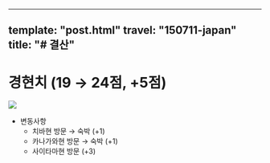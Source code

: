 ------
template: "post.html"
travel: "150711-japan"
title: "# 결산"
---

# 경현치 (19 → 24점, +5점)

![](https://kkni.snack.studio/image/00000000003444000000011111400000000000000000000.svg)

* 변동사항
  * 치바현 방문 → 숙박 (+1)
  * 카나가와현 방문 → 숙박 (+1)
  * 사이타마현 방문 (+3)
